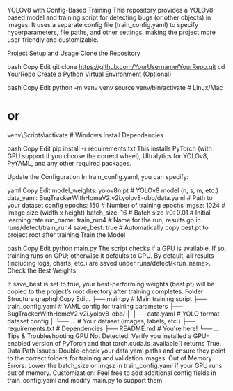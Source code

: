 YOLOv8  with Config-Based Training
This repository provides a YOLOv8-based model and training script for detecting bugs (or other objects) in images. It uses a separate config file (train_config.yaml) to specify hyperparameters, file paths, and other settings, making the project more user-friendly and customizable.

Project Setup and Usage
Clone the Repository

bash
Copy
Edit
git clone https://github.com/YourUsername/YourRepo.git
cd YourRepo
Create a Python Virtual Environment (Optional)

bash
Copy
Edit
python -m venv venv
source venv/bin/activate  # Linux/Mac
# or
venv\Scripts\activate     # Windows
Install Dependencies

bash
Copy
Edit
pip install -r requirements.txt
This installs PyTorch (with GPU support if you choose the correct wheel), Ultralytics for YOLOv8, PyYAML, and any other required packages.

Update the Configuration
In train_config.yaml, you can specify:

yaml
Copy
Edit
model_weights: yolov8n.pt            # YOLOv8 model (n, s, m, etc.)
data_yaml: BugTrackerWithHomeV2.v2i.yolov8-obb/data.yaml  # Path to your dataset config
epochs: 150                          # Number of training epochs
imgsz: 1024                          # Image size (width x height)
batch_size: 16                       # Batch size
lr0: 0.01                            # Initial learning rate
run_name: train_run4                 # Name for the run; results go in runs/detect/train_run4
save_best: true                      # Automatically copy best.pt to project root after training
Train the Model

bash
Copy
Edit
python main.py
The script checks if a GPU is available. If so, training runs on GPU; otherwise it defaults to CPU.
By default, all results (including logs, charts, etc.) are saved under runs/detect/<run_name>.
Check the Best Weights

If save_best is set to true, your best-performing weights (best.pt) will be copied to the project’s root directory after training completes.
Folder Structure
graphql
Copy
Edit
.
├── main.py                  # Main training script
├── train_config.yaml        # YAML config for training parameters
├── BugTrackerWithHomeV2.v2i.yolov8-obb/
│   ├── data.yaml            # YOLO format dataset config
│   └── ...                  # Your dataset (images, labels, etc.)
├── requirements.txt         # Dependencies
├── README.md                # You're here!
└── ...
Tips & Troubleshooting
GPU Not Detected: Verify you installed a GPU-enabled version of PyTorch and that torch.cuda.is_available() returns True.
Data Path Issues: Double-check your data.yaml paths and ensure they point to the correct folders for training and validation images.
Out of Memory Errors: Lower the batch_size or imgsz in train_config.yaml if your GPU runs out of memory.
Customization: Feel free to add additional config fields in train_config.yaml and modify main.py to support them.